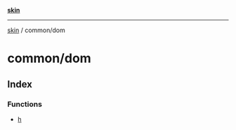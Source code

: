 [**skin**](../../README.md)

***

[skin](../../modules.md) / common/dom

# common/dom

## Index

### Functions

- [h](functions/h.md)
